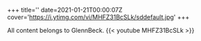 +++
title=''
date=2021-01-21T00:00:07Z
cover='https://i.ytimg.com/vi/MHFZ31BcSLk/sddefault.jpg'
+++

All content belongs to GlennBeck.
{{< youtube MHFZ31BcSLk >}}
